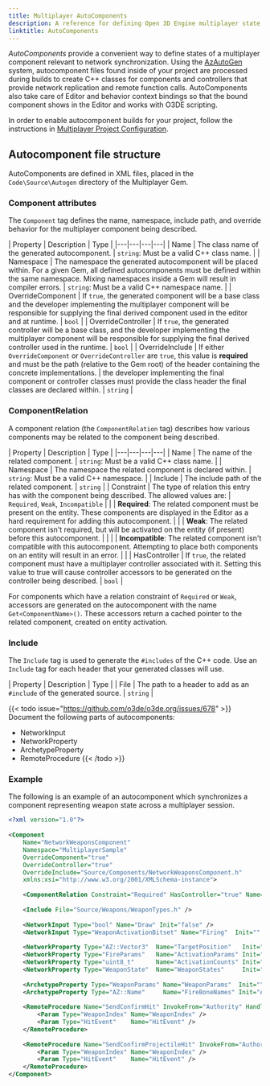 ```yaml
---
title: Multiplayer AutoComponents
description: A reference for defining Open 3D Engine multiplayer state through autocomponents.
linktitle: AutoComponents
---
```


*AutoComponents* provide a convenient way to define states of a multiplayer component relevant to network synchronization. Using the [AzAutoGen](/docs/user-guide/engine/autogen) system, autocomponent files found inside of your project are processed during builds to create C++ classes for components and controllers that provide network replication and remote function calls. AutoComponents also take care of Editor and behavior context bindings so that the bound component shows in the Editor and works with O3DE scripting.

In order to enable autocomponent builds for your project, follow the instructions in [Multiplayer Project Configuration](./configuration).

## Autocomponent file structure

AutoComponents are defined in XML files, placed in the `Code\Source\Autogen` directory of the Multiplayer Gem.

### Component attributes

The `Component` tag defines the name, namespace, include path, and override behavior for the multiplayer component being described.

| Property | Description | Type |
|---|---|---|---|
| Name | The class name of the generated autocomponent. | `string`: Must be a valid C++ class name. |
| Namespace | The namespace the generated autocomponent will be placed within. For a given Gem, all defined autocomponents must be defined within the same namespace. Mixing namespaces inside a Gem will result in compiler errors. | `string`: Must be a valid C++ namespace name. |
| OverrideComponent | If `true`, the generated component will be a base class and the developer implementing the multiplayer component will be responsible for supplying the final derived component used in the editor and at runtime. | `bool` |
| OverrideController | If `true`, the generated controller will be a base class, and the developer implementing the multiplayer component will be responsible for supplying the final derived controller used in the runtime. | `bool` |
| OverrideInclude | If either `OverrideComponent` or `OverrideController` are `true`, this value is **required** and must be the path (relative to the Gem root) of the header containing the concrete implementations. | the developer implementing the final component or controller classes must provide the class header the final classes are declared within. | `string` |

### ComponentRelation

A component relation (the `ComponentRelation` tag) describes how various components may be related to the component being described. 

| Property | Description | Type |
|---|---|---|---|
| Name | The name of the related component. | `string`: Must be a valid C++ class name. |
| Namespace | The namespace the related component is declared within. | `string`: Must be a valid C++ namespace. |
| Include | The include path of the related component. | `string` |
| Constraint | The type of relation this entry has with the component being described. The allowed values are: | `Required`, `Weak`, `Incompatible` |
| | **Required**: The related component must be present on the entity. These components are displayed in the Editor as a hard requirement for adding this autocomponent. |
| | **Weak**: The related component isn't required, but will be activated on the entity (if present) before this autocomponent. | |
| | **Incompatible**: The related component isn't compatible with this autocomponent. Attempting to place both components on an entity will result in an error. | |
| HasController | If `true`, the related component must have a multiplayer controller associated with it. Setting this value to true will cause controller accessors to be generated on the controller being described. | `bool` |

For components which have a relation constraint of `Required` or `Weak`, accessors are generated on the autocomponent with the name `Get<ComponentName>()`. These accessors return a cached pointer to the related component, created on entity activation.

### Include

The `Include` tag is used to generate the `#includes` of the C++ code. Use an `Include` tag for each header that your generated classes will use.

| Property | Description | Type |
| File | The path to a header to add as an `#include` of the generated source. | `string` |

{{< todo issue="https://github.com/o3de/o3de.org/issues/678" >}}
Document the following parts of autocomponents:
* NetworkInput
* NetworkProperty
* ArchetypeProperty
* RemoteProcedure
{{< /todo >}}

### Example

The following is an example of an autocomponent which synchronizes a component representing weapon state across a multiplayer session.

```xml
<?xml version="1.0"?>
 
<Component
    Name="NetworkWeaponsComponent"
    Namespace="MultiplayerSample"
    OverrideComponent="true"
    OverrideController="true"
    OverrideInclude="Source/Components/NetworkWeaponsComponent.h"
    xmlns:xsi="http://www.w3.org/2001/XMLSchema-instance">
 
    <ComponentRelation Constraint="Required" HasController="true" Name="NetworkAnimationComponent" Namespace="MultiplayerSample" Include="Source/Components/NetworkAnimationComponent.h" />
 
    <Include File="Source/Weapons/WeaponTypes.h" />
 
    <NetworkInput Type="bool" Name="Draw" Init="false" />
    <NetworkInput Type="WeaponActivationBitset" Name="Firing"  Init="" />
 
    <NetworkProperty Type="AZ::Vector3"  Name="TargetPosition"   Init="AZ::Vector3::CreateZero()" Container="Object"       ReplicateFrom="Authority" ReplicateTo="Client"     IsPublic="false" IsRewindable="false" IsPredictable="false" ExposeToEditor="false" GenerateEventBindings="false" Description="Target position the weapons component is currently aiming at" />
    <NetworkProperty Type="FireParams"   Name="ActivationParams" Init=""  Container="Array" Count="MaxWeaponsPerComponent" ReplicateFrom="Authority" ReplicateTo="Client"     IsPublic="false" IsRewindable="false" IsPredictable="false" ExposeToEditor="false" GenerateEventBindings="false" Description="Parameters for the current weapon activation" />
    <NetworkProperty Type="uint8_t"      Name="ActivationCounts" Init="0" Container="Array" Count="MaxWeaponsPerComponent" ReplicateFrom="Authority" ReplicateTo="Client"     IsPublic="false" IsRewindable="false" IsPredictable="false" ExposeToEditor="false" GenerateEventBindings="false" Description="The number of activations" />
    <NetworkProperty Type="WeaponState"  Name="WeaponStates"     Init=""  Container="Array" Count="MaxWeaponsPerComponent" ReplicateFrom="Authority" ReplicateTo="Autonomous" IsPublic="false" IsRewindable="false" IsPredictable="true"  ExposeToEditor="false" GenerateEventBindings="false" Description="The predictable states of the weapons" />
 
    <ArchetypeProperty Type="WeaponParams" Name="WeaponParams"  Init=""           Container="Array" Count="MaxWeaponsPerComponent" ExposeToEditor="true" Description="Parameters for the weapons attached to this NetworkWeaponsComponent" />
    <ArchetypeProperty Type="AZ::Name"     Name="FireBoneNames" Init="AZ::Name()" Container="Array" Count="MaxWeaponsPerComponent" ExposeToEditor="true" Description="Name of the bone to attach to for fire events" />
 
    <RemoteProcedure Name="SendConfirmHit" InvokeFrom="Authority" HandleOn="Client" IsPublic="false" IsReliable="false" GenerateEventBindings="false" Description="Single hit event confirmed by the server" >
        <Param Type="WeaponIndex" Name="WeaponIndex" />
        <Param Type="HitEvent"    Name="HitEvent" />
    </RemoteProcedure>
 
    <RemoteProcedure Name="SendConfirmProjectileHit" InvokeFrom="Authority" HandleOn="Client" IsPublic="false" IsReliable="false" GenerateEventBindings="false" Description="Fired by projectile entities on confirmed hit" >
        <Param Type="WeaponIndex" Name="WeaponIndex" />
        <Param Type="HitEvent"    Name="HitEvent" />
    </RemoteProcedure>
</Component>
```
